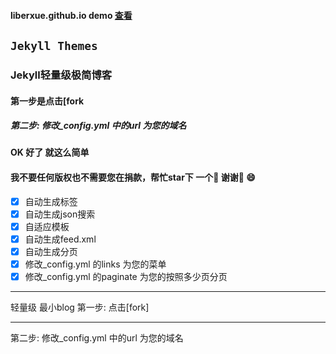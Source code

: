 #### liberxue.github.io demo [查看](https://liberxue.github.io/)


`Jekyll Themes`
----------
  
### Jekyll轻量级极简博客

#### 第一步是点击[fork
##### 第二步: 修改_config.yml 中的url 为您的域名
#### OK 好了  就这么简单  
#### 我不要任何版权也不需要您在捐款，帮忙star下 一个🌟 谢谢 😄
- [x] 自动生成标签
- [x] 自动生成json搜索
- [x] 自适应模板
- [x] 自动生成feed.xml
- [x] 自动生成分页
- [x] 修改_config.yml 的links 为您的菜单
- [x] 修改_config.yml  的paginate 为您的按照多少页分页

 ----------
轻量级 最小blog 
第一步: 点击[fork]
 
----

第二步: 修改_config.yml 中的url 为您的域名
